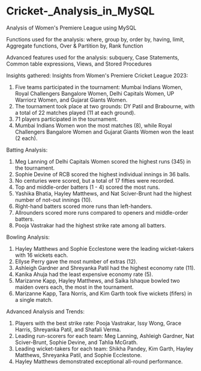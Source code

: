 # Cricket-_Analysis_in_MySQL
Analysis of Women's Premiere League using MySQL

Functions used for the analysis:
where, group by, order by, having, limit, Aggregate functions, Over & Partition by, Rank function

Advanced features used for the analysis:
subquery, Case Statements, Common table expressions, Views, and Stored Procedures

Insights gathered:
Insights from Women's Premiere Cricket League 2023:

1. Five teams participated in the tournament: Mumbai Indians Women, Royal Challengers Bangalore Women, Delhi Capitals Women, UP Warriorz Women, and Gujarat Giants Women.
2. The tournament took place at two grounds: DY Patil and Brabourne, with a total of 22 matches played (11 at each ground).
3. 71 players participated in the tournament.
4. Mumbai Indians Women won the most matches (8), while Royal Challengers Bangalore Women and Gujarat Giants Women won the least (2 each).

Batting Analysis:

1. Meg Lanning of Delhi Capitals Women scored the highest runs (345) in the tournament.
2. Sophie Devine of RCB scored the highest individual innings in 36 balls.
3. No centuries were scored, but a total of 17 fifties were recorded.
4. Top and middle-order batters (1 - 4) scored the most runs.
5. Yashika Bhatia, Hayley Matthews, and Nat Sciver-Brunt had the highest number of not-out innings (10).
6. Right-hand batters scored more runs than left-handers.
7. Allrounders scored more runs compared to openers and middle-order batters.
8. Pooja Vastrakar had the highest strike rate among all batters.

Bowling Analysis:

1. Hayley Matthews and Sophie Ecclestone were the leading wicket-takers with 16 wickets each.
2. Ellyse Perry gave the most number of extras (12).
3. Ashleigh Gardner and Shreyanka Patil had the highest economy rate (11).
4. Kanika Ahuja had the least expensive economy rate (5).
5. Marizanne Kapp, Hayley Matthews, and Saika Ishaque bowled two maiden overs each, the most in the tournament.
6. Marizanne Kapp, Tara Norris, and Kim Garth took five wickets (fifers) in a single match.

Advanced Analysis and Trends:
1. Players with the best strike rate: Pooja Vastrakar, Issy Wong, Grace Harris, Shreyanka Patil, and Shafali Verma.
2. Leading run-scorers for each team: Meg Lanning, Ashleigh Gardner, Nat Sciver-Brunt, Sophie Devine, and Tahlia McGrath.
3. Leading wicket-takers for each team: Shikha Pandey, Kim Garth, Hayley Matthews, Shreyanka Patil, and Sophie Ecclestone.
4. Hayley Matthews demonstrated exceptional all-round performance.
